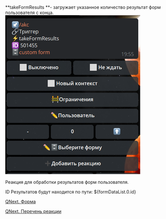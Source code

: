 
**takeFormResults **- загружает указанное количество результат форм пользователя с конца.
![](./1.png)

Реакция для обработки результатов форм пользователя.

ID Результатов будут находится по пути: ${formDataList.0.id}



[QNext. Форма](/ph/QNext-admin-forms-about-05-09)

[QNext. Перечень реакции](/ph/QNext-admin-reaction-about-05-01)